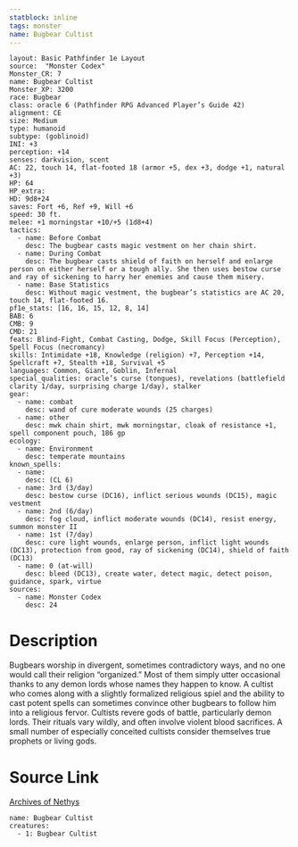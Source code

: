 ```yaml
---
statblock: inline
tags: monster
name: Bugbear Cultist
---
```

```statblock
layout: Basic Pathfinder 1e Layout
source:  "Monster Codex"
Monster_CR: 7
name: Bugbear Cultist
Monster_XP: 3200
race: Bugbear
class: oracle 6 (Pathfinder RPG Advanced Player’s Guide 42)
alignment: CE
size: Medium
type: humanoid
subtype: (goblinoid)
INI: +3
perception: +14
senses: darkvision, scent
AC: 22, touch 14, flat-footed 18 (armor +5, dex +3, dodge +1, natural +3)
HP: 64
HP_extra: 
HD: 9d8+24
saves: Fort +6, Ref +9, Will +6
speed: 30 ft.
melee: +1 morningstar +10/+5 (1d8+4)
tactics:
  - name: Before Combat
    desc: The bugbear casts magic vestment on her chain shirt.
  - name: During Combat
    desc: The bugbear casts shield of faith on herself and enlarge person on either herself or a tough ally. She then uses bestow curse and ray of sickening to harry her enemies and cause them misery.
  - name: Base Statistics
    desc: Without magic vestment, the bugbear’s statistics are AC 20, touch 14, flat-footed 16.
pf1e_stats: [16, 16, 15, 12, 8, 14]
BAB: 6
CMB: 9
CMD: 21
feats: Blind-Fight, Combat Casting, Dodge, Skill Focus (Perception), Spell Focus (necromancy)
skills: Intimidate +18, Knowledge (religion) +7, Perception +14, Spellcraft +7, Stealth +18, Survival +5
languages: Common, Giant, Goblin, Infernal
special_qualities: oracle’s curse (tongues), revelations (battlefield clarity 1/day, surprising charge 1/day), stalker
gear:
  - name: combat
    desc: wand of cure moderate wounds (25 charges)
  - name: other
    desc: mwk chain shirt, mwk morningstar, cloak of resistance +1, spell component pouch, 186 gp
ecology:
  - name: Environment
    desc: temperate mountains
known_spells:
  - name:
    desc: (CL 6)
  - name: 3rd (3/day)
    desc: bestow curse (DC16), inflict serious wounds (DC15), magic vestment
  - name: 2nd (6/day)
    desc: fog cloud, inflict moderate wounds (DC14), resist energy, summon monster II
  - name: 1st (7/day)
    desc: cure light wounds, enlarge person, inflict light wounds (DC13), protection from good, ray of sickening (DC14), shield of faith (DC13)
  - name: 0 (at-will)
    desc: bleed (DC13), create water, detect magic, detect poison, guidance, spark, virtue
sources:
  - name: Monster Codex
    desc: 24
```
# Description
Bugbears worship in divergent, sometimes contradictory ways, and no one would call their religion “organized.” Most of them simply utter occasional thanks to any demon lords whose names they happen to know. A cultist who comes along with a slightly formalized religious spiel and the ability to cast potent spells can sometimes convince other bugbears to follow him into a religious fervor. Cultists revere gods of battle, particularly demon lords. Their rituals vary wildly, and often involve violent blood sacrifices. A small number of especially conceited cultists consider themselves true prophets or living gods.
# Source Link
[Archives of Nethys](https://aonprd.com/MonsterDisplay.aspx?ItemName=Bugbear%20Cultist)
```encounter-table
name: Bugbear Cultist
creatures:
  - 1: Bugbear Cultist
```
